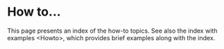How to...
=========

This page presents an index of the how-to topics. See also the
index with examples \<Howto\>, which provides brief examples along with
the index.
